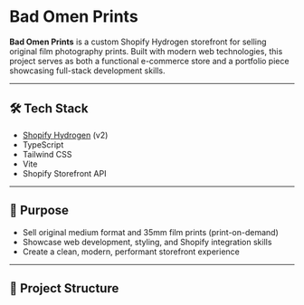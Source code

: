 # Bad Omen Prints

**Bad Omen Prints** is a custom Shopify Hydrogen storefront for selling original film photography prints. Built with modern web technologies, this project serves as both a functional e-commerce store and a portfolio piece showcasing full-stack development skills.

---

## 🛠 Tech Stack

- [Shopify Hydrogen](https://hydrogen.shopify.dev/) (v2)
- TypeScript
- Tailwind CSS
- Vite
- Shopify Storefront API

---

## 🎯 Purpose

- Sell original medium format and 35mm film prints (print-on-demand)
- Showcase web development, styling, and Shopify integration skills
- Create a clean, modern, performant storefront experience

---

## 📁 Project Structure